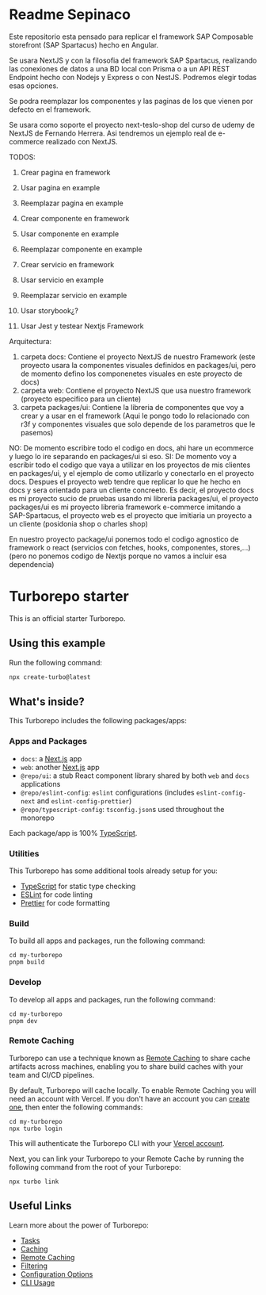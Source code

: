 # Readme Sepinaco

Este repositorio esta pensado para replicar el framework SAP Composable storefront (SAP Spartacus) hecho en Angular.

Se usara NextJS y con la filosofia del framework SAP Spartacus, realizando las conexiones de datos a una BD local con Prisma o a un API REST Endpoint hecho con Nodejs y Express o con NestJS. Podremos elegir todas esas opciones.

Se podra reemplazar los componentes y las paginas de los que vienen por defecto en el framework.

Se usara como soporte el proyecto next-teslo-shop del curso de udemy de NextJS de Fernando Herrera. Asi tendremos un ejemplo real de e-commerce realizado con NextJS.

TODOS:

1) Crear pagina en framework
2) Usar pagina en example
3) Reemplazar pagina en example

1) Crear componente en framework
2) Usar componente en example
3) Reemplazar componente en example

1) Crear servicio en framework
2) Usar servicio en example
3) Reemplazar servicio en example

1) Usar storybook¿?

1) Usar Jest y testear Nextjs Framework

Arquitectura:

1) carpeta docs: Contiene el proyecto NextJS de nuestro Framework (este proyecto usara la componentes visuales definidos en packages/ui, pero de momento defino los componenetes visuales en este proyecto de docs)
2) carpeta web: Contiene el proyecto NextJS que usa nuestro framework (proyecto especifico para un cliente)
3) carpeta packages/ui: Contiene la libreria de componentes que voy a crear y a usar en el framework (Aqui le pongo todo lo relacionado con r3f y componentes visuales que solo depende de los parametros que le pasemos)

NO: De momento escribire todo el codigo en docs, ahi hare un ecommerce y luego lo ire separando en packages/ui si eso.
SI: De momento voy a escribir todo el codigo que vaya a utilizar en los proyectos de mis clientes en packages/ui, y el ejemplo de como utilizarlo y conectarlo en el proyecto docs. Despues el proyecto web tendre que replicar lo que he hecho en docs y sera orientado para un cliente concreeto. Es decir, el proyecto docs es mi proyecto sucio de pruebas usando mi libreria packages/ui, el proyecto packages/ui es mi proyecto libreria framework e-commerce imitando a SAP-Spartacus, el proyecto web es el proyecto que imitiaria un proyecto a un cliente (posidonia shop o charles shop)

En nuestro proyecto package/ui ponemos todo el codigo agnostico de framework o react (servicios con fetches, hooks, componentes, stores,...) (pero no ponemos codigo de Nextjs porque no vamos a incluir esa dependencia)

# Turborepo starter

This is an official starter Turborepo.

## Using this example

Run the following command:

```sh
npx create-turbo@latest
```

## What's inside?

This Turborepo includes the following packages/apps:

### Apps and Packages

- `docs`: a [Next.js](https://nextjs.org/) app
- `web`: another [Next.js](https://nextjs.org/) app
- `@repo/ui`: a stub React component library shared by both `web` and `docs` applications
- `@repo/eslint-config`: `eslint` configurations (includes `eslint-config-next` and `eslint-config-prettier`)
- `@repo/typescript-config`: `tsconfig.json`s used throughout the monorepo

Each package/app is 100% [TypeScript](https://www.typescriptlang.org/).

### Utilities

This Turborepo has some additional tools already setup for you:

- [TypeScript](https://www.typescriptlang.org/) for static type checking
- [ESLint](https://eslint.org/) for code linting
- [Prettier](https://prettier.io) for code formatting

### Build

To build all apps and packages, run the following command:

```
cd my-turborepo
pnpm build
```

### Develop

To develop all apps and packages, run the following command:

```
cd my-turborepo
pnpm dev
```

### Remote Caching

Turborepo can use a technique known as [Remote Caching](https://turbo.build/repo/docs/core-concepts/remote-caching) to share cache artifacts across machines, enabling you to share build caches with your team and CI/CD pipelines.

By default, Turborepo will cache locally. To enable Remote Caching you will need an account with Vercel. If you don't have an account you can [create one](https://vercel.com/signup), then enter the following commands:

```
cd my-turborepo
npx turbo login
```

This will authenticate the Turborepo CLI with your [Vercel account](https://vercel.com/docs/concepts/personal-accounts/overview).

Next, you can link your Turborepo to your Remote Cache by running the following command from the root of your Turborepo:

```
npx turbo link
```

## Useful Links

Learn more about the power of Turborepo:

- [Tasks](https://turbo.build/repo/docs/core-concepts/monorepos/running-tasks)
- [Caching](https://turbo.build/repo/docs/core-concepts/caching)
- [Remote Caching](https://turbo.build/repo/docs/core-concepts/remote-caching)
- [Filtering](https://turbo.build/repo/docs/core-concepts/monorepos/filtering)
- [Configuration Options](https://turbo.build/repo/docs/reference/configuration)
- [CLI Usage](https://turbo.build/repo/docs/reference/command-line-reference)
